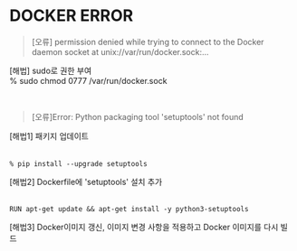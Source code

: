 # DOCKER ERROR

> [오류] permission denied while trying to connect to the Docker daemon socket at unix://var/run/docker.sock:...

[해법] sudo로 권한 부여  
    % sudo chmod 0777 /var/run/docker.sock

<br>

> [오류]Error: Python packaging tool 'setuptools' not found

[해법1] 패키지 업데이트   
######
    % pip install --upgrade setuptools

[해법2] Dockerfile에 'setuptools' 설치 추가    
######    
    RUN apt-get update && apt-get install -y python3-setuptools

[해법3] Docker이미지 갱신, 이미지 변경 사항을 적용하고 Docker 이미지를 다시 빌드
